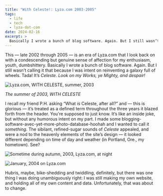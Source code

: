 ```yaml
---
title: "With Celeste!: Lyza.com 2003-2005"
tags:
  - life
  - tech
  - lyza-dot-com
date: 2024-02-16
excerpt: >
  Basically I wrote a bunch of blog software. Again. But I still wasn’t calling it that because I was intent on reinventing a galaxy full of wheels. Tada! It’s Celeste! Look on my Works, ye Mighty, and despair!
---
```


This — late 2002 through 2005 — is an era of Lyza.com that I look back on with a condescending but genuine sense of affection for my enthusiasm, youth, dumbshittery. Basically I wrote a bunch of blog software. Again. But I still wasn’t calling it that because I was intent on reinventing a galaxy full of wheels. Tada! It’s _Celeste_. _Look on my Works, ye Mighty, and despair!_

![Lyza.com, WITH CELESTE, summer, 2003](https://res.cloudinary.com/dfsssdwbu/image/upload/c_fit,w_1200/v1708041274/2003-sometimes-celeste-sunny_gvju7k.png)

_The summer of 2003, WITH CELESTE_

I recall my friend P.H. asking “What _is_ Celeste, after all?” and — this is glorious — it’s treated as a defined term throughout the three years it blazed forth from the header. You're supposed to just know. It’s like an inside joke, but without any humorous intent on my part. I made some blogging-software-avec-yet-more-photo-database-hoohah and I wanted to call it _something_. The sibilant, refined-sugar sounds of _Celeste_ appealed, and were a nod to the heavenly elements of the site’s design — it looked different depending on time of day and weather (in Portland, Ore., my hometown). See?

![Sometime during autumn, 2003, Lyza.com, at night](https://res.cloudinary.com/dfsssdwbu/image/upload/c_fit,w_1200/v1708041274/2002-fall-night-celeste_jmshji.png)

![January, 2004 on Lyza.com](https://res.cloudinary.com/dfsssdwbu/image/upload/c_fit,w_1200/v1708041274/2004-01-27-celeste-clouds_qlwkhb.png)

Hubris, maybe, bike-shedding and twiddling, definitely, but there was one thing I was doing unambiguously right: I was still making my own website, and holding all of my own content and data. Unfortunately, that was about to change.
